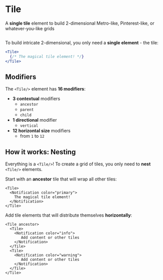 # Tile
A **single tile** element to build 2-dimensional Metro-like, Pinterest-like, or whatever-you-like grids

```props
```

To build intricate 2-dimensional, you only need a **single element** - the tile:

```jsx
<Tile>
  {/* The magical tile element! */}
</Tile>
```

## Modifiers

The `<Tile/>` element has **16 modifiers**:

 - **3 contextual** modifiers
    + `ancestor`
    + `parent`
    + `child`
 - **1 directional** modifier
    + `vertical`
 - **12 horizontal size** modifiers
    + from `1` to `12`

    
## How it works: Nesting
 
Everything is a `<Tile/>`! To create a grid of tiles, you only need to **nest** `<Tile/>` elements.

Start with an **ancestor** tile that will wrap all other tiles:

```jsx|span-3
<Tile>
  <Notification color="primary">
    The magical tile element!
  </Notification>
</Tile>
```

Add tile elements that will distribute themselves **horizontally**:

```jsx|span-3
<Tile ancestor>
  <Tile>
    <Notification color="info">
       Add content or other tiles
    </Notification>
  </Tile>
  <Tile>
    <Notification color="warning">
       Add content or other tiles
    </Notification>
  </Tile>
</Tile>
```
